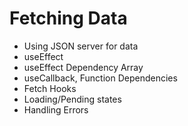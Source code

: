 # Fetching Data

- Using JSON server for data
- useEffect
- useEffect Dependency Array
- useCallback, Function Dependencies
- Fetch Hooks
- Loading/Pending states
- Handling Errors
